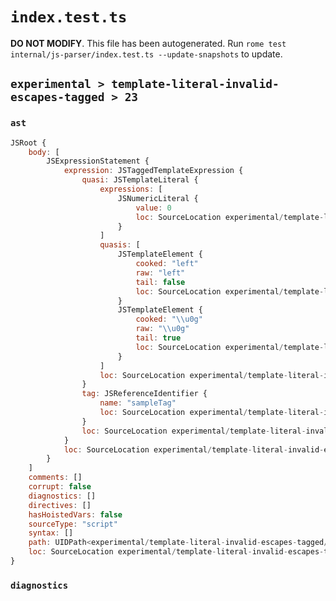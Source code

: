 # `index.test.ts`

**DO NOT MODIFY**. This file has been autogenerated. Run `rome test internal/js-parser/index.test.ts --update-snapshots` to update.

## `experimental > template-literal-invalid-escapes-tagged > 23`

### `ast`

```javascript
JSRoot {
	body: [
		JSExpressionStatement {
			expression: JSTaggedTemplateExpression {
				quasi: JSTemplateLiteral {
					expressions: [
						JSNumericLiteral {
							value: 0
							loc: SourceLocation experimental/template-literal-invalid-escapes-tagged/23/input.js 1:16-1:17
						}
					]
					quasis: [
						JSTemplateElement {
							cooked: "left"
							raw: "left"
							tail: false
							loc: SourceLocation experimental/template-literal-invalid-escapes-tagged/23/input.js 1:10-1:14
						}
						JSTemplateElement {
							cooked: "\\u0g"
							raw: "\\u0g"
							tail: true
							loc: SourceLocation experimental/template-literal-invalid-escapes-tagged/23/input.js 1:18-1:22
						}
					]
					loc: SourceLocation experimental/template-literal-invalid-escapes-tagged/23/input.js 1:9-1:23
				}
				tag: JSReferenceIdentifier {
					name: "sampleTag"
					loc: SourceLocation experimental/template-literal-invalid-escapes-tagged/23/input.js 1:0-1:9 (sampleTag)
				}
				loc: SourceLocation experimental/template-literal-invalid-escapes-tagged/23/input.js 1:0-1:23
			}
			loc: SourceLocation experimental/template-literal-invalid-escapes-tagged/23/input.js 1:0-1:23
		}
	]
	comments: []
	corrupt: false
	diagnostics: []
	directives: []
	hasHoistedVars: false
	sourceType: "script"
	syntax: []
	path: UIDPath<experimental/template-literal-invalid-escapes-tagged/23/input.js>
	loc: SourceLocation experimental/template-literal-invalid-escapes-tagged/23/input.js 1:0-1:23
}
```

### `diagnostics`

```

```
